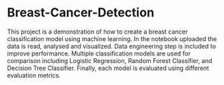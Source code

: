 # Breast-Cancer-Detection
This project is a demonstration of how to create a breast cancer classification model using machine learning. In the notebook uploaded the data is read, analysed and visualized. Data engineering step is included to improve performance. Multiple classification models are used for comparison including Logistic Regression, Random Forest Classifier, and Decision Tree Classifier. Finally, each model is evaluated using different evaluation metrics.
